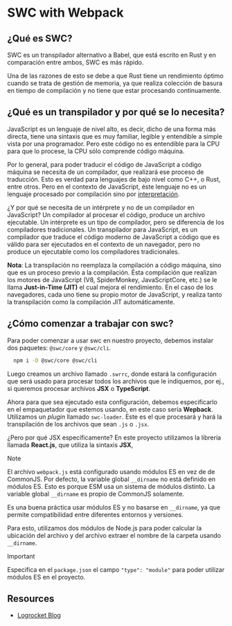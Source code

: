 # SWC with Webpack

## ¿Qué es SWC?

SWC es un transpilador alternativo a Babel, que está escrito en Rust y en comparación entre ambos, SWC es más rápido.

Una de las razones de esto se debe a que Rust tiene un rendimiento óptimo cuando se trata de gestión de memoria, ya que realiza colección de basura en tiempo de compilación y no tiene que estar procesando continuamente.

## ¿Qué es un transpilador y por qué se lo necesita?

JavaScript es un lenguaje de nivel alto, es decir, dicho de una forma más directa, tiene una sintaxis que es muy familiar, legible y entendible a simple vista por una programador. Pero este código no es entendible para la CPU para que lo procese, la CPU sólo comprende código máquina.

Por lo general, para poder traducir el código de JavaScript a código máquina se necesita de un compilador, que realizará ese proceso de traducción. Esto es verdad para lenguajes de bajo nivel como C++, o Rust, entre otros. Pero en el contexto de JavaScript, éste lenguaje no es un lenguaje procesado por compilación sino por [interpretación](<https://es.wikipedia.org/wiki/Int%C3%A9rprete_(inform%C3%A1tica)>).

<!-- FIX: corregir la definición -->

¿Y por qué se necesita de un intérprete y no de un compilador en JavaScript? Un compilador al procesar el código, produce un archivo ejecutable. Un intérprete es un tipo de compilador, pero se diferencia de los compiladores tradicionales. Un transpilador para JavaScript, es un compilador que traduce el código moderno de JavaScript a código que es válido para ser ejecutados en el contexto de un navegador, pero no produce un ejecutable como los compiladores tradicionales.

**Nota**: La transpilación no reemplaza la compilación a código máquina, sino que es un proceso previo a la compilación. Ésta compilación que realizan los motores de JavaScript (V8, SpiderMonkey, JavaScriptCore, etc.) se le llama **Just-in-Time (JIT)** el cual mejora el rendimiento. En el caso de los navegadores, cada uno tiene su propio motor de JavaScript, y realiza tanto la transpilación como la compilación JIT automáticamente.

<!-- - TODO: write about How to work with swc -->

## ¿Cómo comenzar a trabajar con swc?

Para poder comenzar a usar swc en nuestro proyecto, debemos instalar dos paquetes: `@swc/core` y `@swc/cli`.

```bash
  npm i -D @swc/core @swc/cli
```

Luego creamos un archivo llamado `.swrrc`, donde estará la configuración que será usado para procesar todos los archivos que le indiquemos, por ej., si queremos procesar archivos **JSX** o **TypeScript**.

Ahora para que sea ejecutado esta configuración, debemos especificarlo en el empaquetador que estemos usando, en este caso sería **Wepback**. Utilizamos un _plugin_ llamado `swc-loader`. Este es el que procesará y hará la transpilación de los archivos que sean `.js` o `.jsx`.

¿Pero por qué JSX específicamente? En este proyecto utilizamos la librería llamada **React.js**, que utiliza la sintaxis **JSX**,

<!-- - TODO: write a Comparison with babel -->
<!-- - TODO: hacer un spa sencillo como ejemplo. -->
<!-- - TODO: Agregar unit testing como ej de integracion con swc. -->

> [!NOTE]
> El archivo `webpack.js` está configurado usando módulos ES en vez de de CommonJS. Por defecto, la variable global `__dirname` no está definido en módulos ES. Esto es porque ESM usa un sistema de módulos distinto. La variable global `__dirname` es propio de CommonJS solamente.

Es una buena práctica usar módulos ES y no basarse en `__dirname`, ya que permite compatibilidad entre diferentes entornos y versiones.

Para esto, utilizamos dos módulos de Node.js para poder calcular la ubicación del archivo y del archivo extraer el nombre de la carpeta usando `__dirname`.

> [!IMPORTANT]
> Especifica en el `package.json` el campo `"type": "module"` para poder utilizar módulos ES en el proyecto.

## Resources

- [Logrocket Blog](https://blog.logrocket.com/why-you-should-use-swc/)

